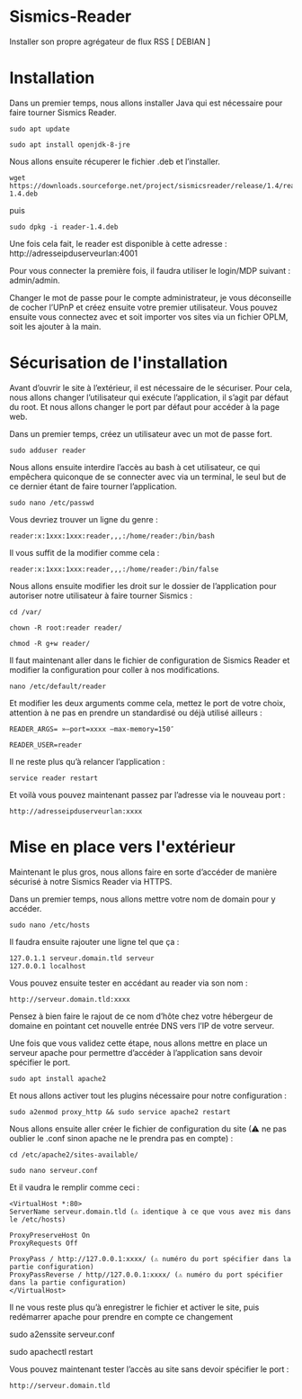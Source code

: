# Sismics-Reader
Installer son propre agrégateur de flux RSS [ DEBIAN ]

# **Installation**

Dans un premier temps, nous allons installer Java qui est nécessaire pour faire tourner Sismics Reader.

    sudo apt update

    sudo apt install openjdk-8-jre

Nous allons ensuite récuperer le fichier .deb et l’installer.

    wget https://downloads.sourceforge.net/project/sismicsreader/release/1.4/reader-1.4.deb

puis

    sudo dpkg -i reader-1.4.deb

Une fois cela fait, le reader est disponible à cette adresse : http://adresseipduserveurlan:4001

Pour vous connecter la première fois, il faudra utiliser le login/MDP suivant : admin/admin.

Changer le mot de passe pour le compte administrateur, je vous déconseille de cocher l’UPnP et créez ensuite votre premier utilisateur. Vous pouvez ensuite vous connectez avec et soit importer vos sites via un fichier OPLM, soit les ajouter à la main.


# **Sécurisation de l'installation**

Avant d’ouvrir le site à l’extérieur, il est nécessaire de le sécuriser. Pour cela, nous allons changer l’utilisateur qui exécute l’application, il s’agit par défaut du root. Et nous allons changer le port par défaut pour accéder à la page web.

Dans un premier temps, créez un utilisateur avec un mot de passe fort.

    sudo adduser reader

Nous allons ensuite interdire l’accès au bash à cet utilisateur, ce qui empêchera quiconque de se connecter avec via un terminal, le seul but de ce dernier étant de faire tourner l’application.

    sudo nano /etc/passwd

Vous devriez trouver un ligne du genre :

    reader:x:1xxx:1xxx:reader,,,:/home/reader:/bin/bash

Il vous suffit de la modifier comme cela :

    reader:x:1xxx:1xxx:reader,,,:/home/reader:/bin/false

Nous allons ensuite modifier les droit sur le dossier de l’application pour autoriser notre utilisateur à faire tourner Sismics :

    cd /var/

    chown -R root:reader reader/

    chmod -R g+w reader/

Il faut maintenant aller dans le fichier de configuration de Sismics Reader et modifier la configuration pour coller à nos modifications.

    nano /etc/default/reader

Et modifier les deux arguments comme cela, mettez le port de votre choix, attention à ne pas en prendre un standardisé ou déjà utilisé ailleurs :

    READER_ARGS= »–port=xxxx –max-memory=150″

    READER_USER=reader

Il ne reste plus qu’à relancer l’application :

    service reader restart

Et voilà vous pouvez maintenant passez par l’adresse via le nouveau port :

    http://adresseipduserveurlan:xxxx
    
    
    
    
# **Mise en place vers l'extérieur**

Maintenant le plus gros, nous allons faire en sorte d’accéder de manière sécurisé à notre Sismics Reader via HTTPS.

Dans un premier temps, nous allons mettre votre nom de domain pour y accéder.

    sudo nano /etc/hosts

Il faudra ensuite rajouter une ligne tel que ça :

    127.0.1.1 serveur.domain.tld serveur
    127.0.0.1 localhost

Vous pouvez ensuite tester en accédant au reader via son nom :

    http://serveur.domain.tld:xxxx

Pensez à bien faire le rajout de ce nom d’hôte chez votre hébergeur de domaine en pointant cet nouvelle entrée DNS vers l’IP de votre serveur.

Une fois que vous validez cette étape, nous allons mettre en place un serveur apache pour permettre d’accéder à l’application sans devoir spécifier le port.

    sudo apt install apache2

Et nous allons activer tout les plugins nécessaire pour notre configuration :

    sudo a2enmod proxy_http && sudo service apache2 restart

Nous allons ensuite aller créer le fichier de configuration du site (⚠ ne pas oublier le .conf sinon apache ne le prendra pas en compte) :

    cd /etc/apache2/sites-available/

    sudo nano serveur.conf

Et il vaudra le remplir comme ceci :

    <VirtualHost *:80>
    ServerName serveur.domain.tld (⚠ identique à ce que vous avez mis dans le /etc/hosts)

    ProxyPreserveHost On
    ProxyRequests Off

    ProxyPass / http://127.0.0.1:xxxx/ (⚠ numéro du port spécifier dans la partie configuration)
    ProxyPassReverse / http//127.0.0.1:xxxx/ (⚠ numéro du port spécifier dans la partie configuration)
    </VirtualHost>

Il ne vous reste plus qu’à enregistrer le fichier et activer le site, puis redémarrer apache pour prendre en compte ce changement

sudo a2enssite serveur.conf

sudo apachectl restart

Vous pouvez maintenant tester l’accès au site sans devoir spécifier le port :

    http://serveur.domain.tld

